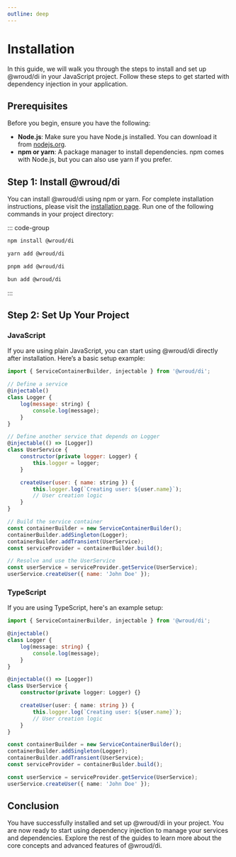 ```yaml
---
outline: deep
---
```


# Installation

In this guide, we will walk you through the steps to install and set up @wroud/di in your JavaScript project. Follow these steps to get started with dependency injection in your application.

## Prerequisites

Before you begin, ensure you have the following:

- **Node.js**: Make sure you have Node.js installed. You can download it from [nodejs.org](https://nodejs.org).
- **npm or yarn**: A package manager to install dependencies. npm comes with Node.js, but you can also use yarn if you prefer.

## Step 1: Install @wroud/di

You can install @wroud/di using npm or yarn. For complete installation instructions, please visit the [installation page](/packages/di/install). Run one of the following commands in your project directory:

::: code-group

```sh [npm]
npm install @wroud/di
```

```sh [yarn]
yarn add @wroud/di
```

```sh [pnpm]
pnpm add @wroud/di
```

```sh [bun]
bun add @wroud/di
```

:::

## Step 2: Set Up Your Project

### JavaScript

If you are using plain JavaScript, you can start using @wroud/di directly after installation. Here’s a basic setup example:

```javascript
import { ServiceContainerBuilder, injectable } from '@wroud/di';

// Define a service
@injectable()
class Logger {
    log(message: string) {
        console.log(message);
    }
}

// Define another service that depends on Logger
@injectable(() => [Logger])
class UserService {
    constructor(private logger: Logger) {
        this.logger = logger;
    }

    createUser(user: { name: string }) {
        this.logger.log(`Creating user: ${user.name}`);
        // User creation logic
    }
}

// Build the service container
const containerBuilder = new ServiceContainerBuilder();
containerBuilder.addSingleton(Logger);
containerBuilder.addTransient(UserService);
const serviceProvider = containerBuilder.build();

// Resolve and use the UserService
const userService = serviceProvider.getService(UserService);
userService.createUser({ name: 'John Doe' });
```

### TypeScript

If you are using TypeScript, here's an example setup:

```typescript
import { ServiceContainerBuilder, injectable } from '@wroud/di';

@injectable()
class Logger {
    log(message: string) {
        console.log(message);
    }
}

@injectable(() => [Logger])
class UserService {
    constructor(private logger: Logger) {}

    createUser(user: { name: string }) {
        this.logger.log(`Creating user: ${user.name}`);
        // User creation logic
    }
}

const containerBuilder = new ServiceContainerBuilder();
containerBuilder.addSingleton(Logger);
containerBuilder.addTransient(UserService);
const serviceProvider = containerBuilder.build();

const userService = serviceProvider.getService(UserService);
userService.createUser({ name: 'John Doe' });
```

## Conclusion

You have successfully installed and set up @wroud/di in your project. You are now ready to start using dependency injection to manage your services and dependencies. Explore the rest of the guides to learn more about the core concepts and advanced features of @wroud/di.
